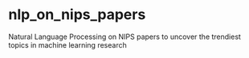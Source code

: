 # nlp_on_nips_papers
Natural Language Processing on NIPS papers to uncover the trendiest topics in machine learning research
